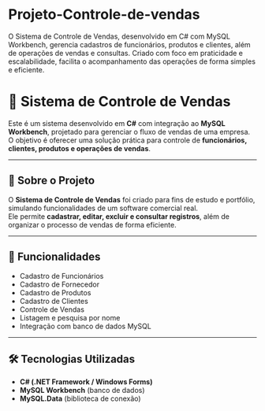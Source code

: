 # Projeto-Controle-de-vendas
O Sistema de Controle de Vendas, desenvolvido em C# com MySQL Workbench, gerencia cadastros de funcionários, produtos e clientes, além de operações de vendas e consultas. Criado com foco em praticidade e escalabilidade, facilita o acompanhamento das operações de forma simples e eficiente.

# 🛒 Sistema de Controle de Vendas  

Este é um sistema desenvolvido em **C#** com integração ao **MySQL Workbench**, projetado para gerenciar o fluxo de vendas de uma empresa.  
O objetivo é oferecer uma solução prática para controle de **funcionários, clientes, produtos e operações de vendas**.  

---

## 📌 Sobre o Projeto
O **Sistema de Controle de Vendas** foi criado para fins de estudo e portfólio, simulando funcionalidades de um software comercial real.  
Ele permite **cadastrar, editar, excluir e consultar registros**, além de organizar o processo de vendas de forma eficiente.  

---

## 🚀 Funcionalidades
- Cadastro de Funcionários
- Cadastro de Fornecedor  
- Cadastro de Produtos  
- Cadastro de Clientes  
- Controle de Vendas  
- Listagem e pesquisa por nome  
- Integração com banco de dados MySQL  

---

## 🛠️ Tecnologias Utilizadas
- **C# (.NET Framework / Windows Forms)**  
- **MySQL Workbench** (banco de dados)  
- **MySQL.Data** (biblioteca de conexão)  
